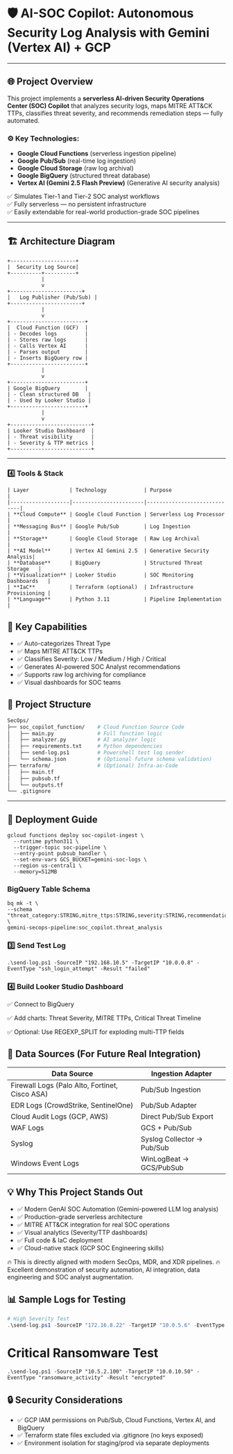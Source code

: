 ﻿# 🛡️ AI-SOC Copilot: Autonomous Security Log Analysis with Gemini (Vertex AI) + GCP

---

## 🌐 Project Overview

This project implements a **serverless AI-driven Security Operations Center (SOC) Copilot** that analyzes security logs, maps MITRE ATT&CK TTPs, classifies threat severity, and recommends remediation steps — fully automated.

### ⚙️ Key Technologies:

- **Google Cloud Functions** (serverless ingestion pipeline)
- **Google Pub/Sub** (real-time log ingestion)
- **Google Cloud Storage** (raw log archival)
- **Google BigQuery** (structured threat database)
- **Vertex AI (Gemini 2.5 Flash Preview)** (Generative AI security analysis)

✅ Simulates Tier-1 and Tier-2 SOC analyst workflows  
✅ Fully serverless — no persistent infrastructure  
✅ Easily extendable for real-world production-grade SOC pipelines

---

## 🏗️ Architecture Diagram

```plaintext
+---------------------+
|  Security Log Source|
+----------+----------+
           |
           v
+-----------------------+
|   Log Publisher (Pub/Sub) |
+-----------------------+
           |
           v
+------------------------+
|  Cloud Function (GCF)  |
| - Decodes logs         |
| - Stores raw logs      |
| - Calls Vertex AI      |
| - Parses output        |
| - Inserts BigQuery row |
+------------------------+
           |
           v
+------------------------+
| Google BigQuery        |
| - Clean structured DB   |
| - Used by Looker Studio |
+------------------------+
           |
           v
+--------------------------+
| Looker Studio Dashboard  |
| - Threat visibility      |
| - Severity & TTP metrics |
+--------------------------+
```

---

### 4️⃣ **Tools & Stack** 
```
| Layer             | Technology            | Purpose                     |
|-------------------|-----------------------|-----------------------------|
| **Cloud Compute** | Google Cloud Function | Serverless Log Processor    |
| **Messaging Bus** | Google Pub/Sub        | Log Ingestion               |
| **Storage**       | Google Cloud Storage  | Raw Log Archival            |
| **AI Model**      | Vertex AI Gemini 2.5  | Generative Security Analysis|
| **Database**      | BigQuery              | Structured Threat Storage   |
| **Visualization** | Looker Studio         | SOC Monitoring Dashboards   |
| **IaC**           | Terraform (optional)  | Infrastructure Provisioning |
| **Language**      | Python 3.11           | Pipeline Implementation     |

```
## 🚩 Key Capabilities

- ✅ Auto-categorizes Threat Type
- ✅ Maps MITRE ATT&CK TTPs
- ✅ Classifies Severity: Low / Medium / High / Critical
- ✅ Generates AI-powered SOC Analyst recommendations
- ✅ Supports raw log archiving for compliance
- ✅ Visual dashboards for SOC teams


## 📂 Project Structure

```bash
SecOps/
├── soc_copilot_function/    # Cloud Function Source Code
│   ├── main.py              # Full function logic
│   ├── analyzer.py          # AI analyzer logic
│   ├── requirements.txt     # Python dependencies
│   ├── send-log.ps1         # Powershell test log sender
│   └── schema.json          # (Optional future schema validation)
├── terraform/               # (Optional) Infra-as-Code
│   ├── main.tf
│   ├── pubsub.tf
│   └── outputs.tf
└── .gitignore

```

---

## 🚀 Deployment Guide

```
gcloud functions deploy soc-copilot-ingest \
  --runtime python311 \
  --trigger-topic soc-pipeline \
  --entry-point pubsub_handler \
  --set-env-vars GCS_BUCKET=gemini-soc-logs \
  --region us-central1 \
  --memory=512MB
```
### BigQuery Table Schema
```
bq mk -t \
--schema "threat_category:STRING,mitre_ttps:STRING,severity:STRING,recommendation:STRING,event_ts:TIMESTAMP,source_ip:STRING,target_ip:STRING" \
gemini-secops-pipeline:soc_copilot.threat_analysis
```

### 3️⃣ Send Test Log
```
.\send-log.ps1 -SourceIP "192.168.10.5" -TargetIP "10.0.0.8" -EventType "ssh_login_attempt" -Result "failed"
```
### 4️⃣ Build Looker Studio Dashboard
✅ Connect to BigQuery

✅ Add charts: Threat Severity, MITRE TTPs, Critical Threat Timeline

✅ Optional: Use REGEXP_SPLIT for exploding multi-TTP fields

## 📡 Data Sources (For Future Real Integration)

| Data Source              | Ingestion Adapter        |
|---------------------------|--------------------------|
| Firewall Logs (Palo Alto, Fortinet, Cisco ASA) | Pub/Sub Ingestion |
| EDR Logs (CrowdStrike, SentinelOne) | Pub/Sub Adapter |
| Cloud Audit Logs (GCP, AWS) | Direct Pub/Sub Export |
| WAF Logs | GCS + Pub/Sub |
| Syslog | Syslog Collector → Pub/Sub |
| Windows Event Logs | WinLogBeat → GCS/PubSub |

## 💡 Why This Project Stands Out

- ✅ Modern GenAI SOC Automation (Gemini-powered LLM log analysis)
- ✅ Production-grade serverless architecture
- ✅ MITRE ATT&CK integration for real SOC operations
- ✅ Visual analytics (Severity/TTP dashboards)
- ✅ Full code & IaC deployment
- ✅ Cloud-native stack (GCP SOC Engineering skills)

🔥 This is directly aligned with modern SecOps, MDR, and XDR pipelines.
🔥 Excellent demonstration of security automation, AI integration, data engineering and SOC analyst augmentation.

## 📊 Sample Logs for Testing

```powershell
# High Severity Test
.\send-log.ps1 -SourceIP "172.16.8.22" -TargetIP "10.0.5.6" -EventType "malware_detected" -Result "success"
```
# Critical Ransomware Test
```
.\send-log.ps1 -SourceIP "10.5.2.100" -TargetIP "10.0.10.50" -EventType "ransomware_activity" -Result "encrypted"
```

## 🔒 Security Considerations

- ✅ GCP IAM permissions on Pub/Sub, Cloud Functions, Vertex AI, and BigQuery
- ✅ Terraform state files excluded via .gitignore (no keys exposed)
- ✅ Environment isolation for staging/prod via separate deployments
